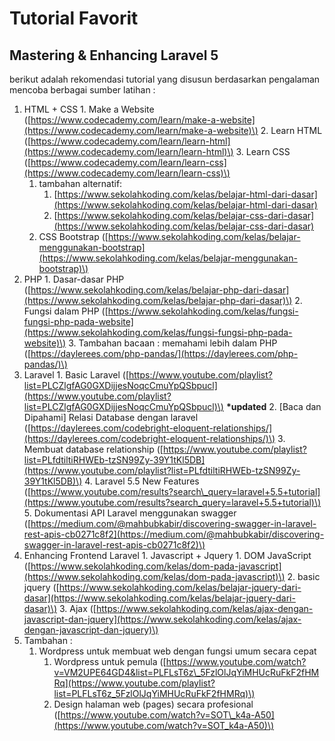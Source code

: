 # Tutorial Favorit

## Mastering & Enhancing Laravel 5

berikut adalah rekomendasi tutorial yang disusun berdasarkan pengalaman mencoba berbagai sumber latihan :

1. HTML + CSS 1. Make a Website \([https://www.codecademy.com/learn/make-a-website](https://www.codecademy.com/learn/make-a-website)\) 2. Learn HTML \([https://www.codecademy.com/learn/learn-html](https://www.codecademy.com/learn/learn-html)\) 3. Learn CSS \([https://www.codecademy.com/learn/learn-css](https://www.codecademy.com/learn/learn-css)\)
   1. tambahan alternatif:
      1. [https://www.sekolahkoding.com/kelas/belajar-html-dari-dasar](https://www.sekolahkoding.com/kelas/belajar-html-dari-dasar)
      2. [https://www.sekolahkoding.com/kelas/belajar-css-dari-dasar](https://www.sekolahkoding.com/kelas/belajar-css-dari-dasar)
   2. CSS Bootstrap \([https://www.sekolahkoding.com/kelas/belajar-menggunakan-bootstrap](https://www.sekolahkoding.com/kelas/belajar-menggunakan-bootstrap)\)
2. PHP 1. Dasar-dasar PHP \([https://www.sekolahkoding.com/kelas/belajar-php-dari-dasar](https://www.sekolahkoding.com/kelas/belajar-php-dari-dasar)\) 2. Fungsi dalam PHP \([https://www.sekolahkoding.com/kelas/fungsi-fungsi-php-pada-website](https://www.sekolahkoding.com/kelas/fungsi-fungsi-php-pada-website)\) 3. Tambahan bacaan : memahami lebih dalam PHP \([https://daylerees.com/php-pandas/](https://daylerees.com/php-pandas/)\)
3. Laravel 1. Basic Laravel \([https://www.youtube.com/playlist?list=PLCZlgfAG0GXDijjesNoqcCmuYpQSbpucl](https://www.youtube.com/playlist?list=PLCZlgfAG0GXDijjesNoqcCmuYpQSbpucl)\) **\*updated** 2. \[Baca dan Dipahami\] Relasi Database dengan laravel \([https://daylerees.com/codebright-eloquent-relationships/](https://daylerees.com/codebright-eloquent-relationships/)\) 3. Membuat database relationship \([https://www.youtube.com/playlist?list=PLfdtiltiRHWEb-tzSN99Zy-39Y1tKl5DB](https://www.youtube.com/playlist?list=PLfdtiltiRHWEb-tzSN99Zy-39Y1tKl5DB)\) 4. Laravel 5.5 New Features \([https://www.youtube.com/results?search\_query=laravel+5.5+tutorial](https://www.youtube.com/results?search_query=laravel+5.5+tutorial)\) 5. Dokumentasi API Laravel menggunakan swagger \([https://medium.com/@mahbubkabir/discovering-swagger-in-laravel-rest-apis-cb0271c8f2](https://medium.com/@mahbubkabir/discovering-swagger-in-laravel-rest-apis-cb0271c8f2)\)
4. Enhancing Frontend Laravel 1. Javascript + Jquery 1. DOM JavaScript \([https://www.sekolahkoding.com/kelas/dom-pada-javascript](https://www.sekolahkoding.com/kelas/dom-pada-javascript)\) 2. basic jquery \([https://www.sekolahkoding.com/kelas/belajar-jquery-dari-dasar](https://www.sekolahkoding.com/kelas/belajar-jquery-dari-dasar)\) 3. Ajax \([https://www.sekolahkoding.com/kelas/ajax-dengan-javascript-dan-jquery](https://www.sekolahkoding.com/kelas/ajax-dengan-javascript-dan-jquery)\)
5. Tambahan :  
   1. Wordpress untuk membuat web dengan fungsi umum secara cepat  
      1. Wordpress untuk pemula \([https://www.youtube.com/watch?v=VM2UPE64GD4&list=PLFLsT6z\_5FzlOlJqYiMHUcRuFkF2fHMRq](https://www.youtube.com/playlist?list=PLFLsT6z_5FzlOlJqYiMHUcRuFkF2fHMRq)\)  
      2. Design halaman web \(pages\) secara profesional \([https://www.youtube.com/watch?v=SOT\_k4a-A50](https://www.youtube.com/watch?v=SOT_k4a-A50)\)

